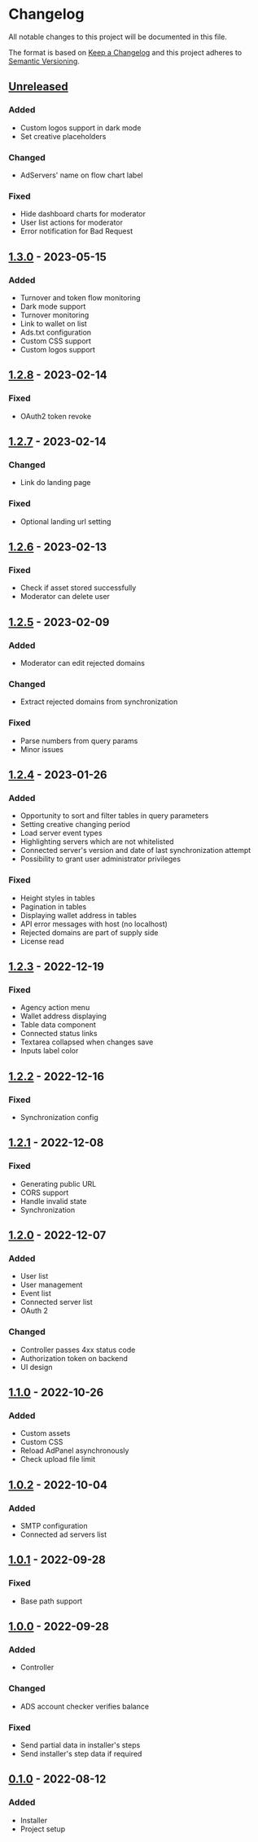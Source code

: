 # Changelog
All notable changes to this project will be documented in this file.

The format is based on [Keep a Changelog](https://keepachangelog.com/en/1.0.0/)
and this project adheres to [Semantic Versioning](https://semver.org/spec/v2.0.0.html).

## [Unreleased]
### Added
- Custom logos support in dark mode
- Set creative placeholders
### Changed
- AdServers' name on flow chart label
### Fixed
- Hide dashboard charts for moderator
- User list actions for moderator
- Error notification for Bad Request

## [1.3.0] - 2023-05-15
### Added
- Turnover and token flow monitoring
- Dark mode support
- Turnover monitoring
- Link to wallet on list
- Ads.txt configuration
- Custom CSS support
- Custom logos support

## [1.2.8] - 2023-02-14
### Fixed
- OAuth2 token revoke

## [1.2.7] - 2023-02-14
### Changed
- Link do landing page
### Fixed
- Optional landing url setting

## [1.2.6] - 2023-02-13
### Fixed
- Check if asset stored successfully
- Moderator can delete user

## [1.2.5] - 2023-02-09
### Added
- Moderator can edit rejected domains
### Changed
- Extract rejected domains from synchronization
### Fixed
- Parse numbers from query params
- Minor issues

## [1.2.4] - 2023-01-26
### Added
- Opportunity to sort and filter tables in query parameters
- Setting creative changing period
- Load server event types
- Highlighting servers which are not whitelisted
- Connected server's version and date of last synchronization attempt
- Possibility to grant user administrator privileges
### Fixed
- Height styles in tables
- Pagination in tables
- Displaying wallet address in tables
- API error messages with host (no localhost)
- Rejected domains are part of supply side
- License read

## [1.2.3] - 2022-12-19
### Fixed
- Agency action menu
- Wallet address displaying
- Table data component
- Connected status links
- Textarea collapsed when changes save
- Inputs label color

## [1.2.2] - 2022-12-16
### Fixed
- Synchronization config

## [1.2.1] - 2022-12-08
### Fixed
- Generating public URL
- CORS support
- Handle invalid state
- Synchronization

## [1.2.0] - 2022-12-07
### Added
- User list
- User management
- Event list
- Connected server list
- OAuth 2
### Changed
- Controller passes 4xx status code
- Authorization token on backend
- UI design

## [1.1.0] - 2022-10-26
### Added
- Custom assets
- Custom CSS
- Reload AdPanel asynchronously
- Check upload file limit

## [1.0.2] - 2022-10-04
### Added
- SMTP configuration
- Connected ad servers list

## [1.0.1] - 2022-09-28
### Fixed
- Base path support

## [1.0.0] - 2022-09-28
### Added
- Controller
### Changed
- ADS account checker verifies balance
### Fixed
- Send partial data in installer's steps
- Send installer's step data if required

## [0.1.0] - 2022-08-12
### Added
- Installer
- Project setup

[Unreleased]: https://github.com/adshares/adcontroller/compare/v1.3.0...develop
[1.3.0]: https://github.com/adshares/adcontroller/compare/v1.2.8...v1.3.0
[1.2.8]: https://github.com/adshares/adcontroller/compare/v1.2.7...v1.2.8
[1.2.7]: https://github.com/adshares/adcontroller/compare/v1.2.6...v1.2.7
[1.2.6]: https://github.com/adshares/adcontroller/compare/v1.2.5...v1.2.6
[1.2.5]: https://github.com/adshares/adcontroller/compare/v1.2.4...v1.2.5
[1.2.4]: https://github.com/adshares/adcontroller/compare/v1.2.3...v1.2.4
[1.2.3]: https://github.com/adshares/adcontroller/compare/v1.2.2...v1.2.3
[1.2.2]: https://github.com/adshares/adcontroller/compare/v1.2.1...v1.2.2
[1.2.1]: https://github.com/adshares/adcontroller/compare/v1.2.0...v1.2.1
[1.2.0]: https://github.com/adshares/adcontroller/compare/v1.1.0...v1.2.0
[1.1.0]: https://github.com/adshares/adcontroller/compare/v1.0.2...v1.1.0
[1.0.2]: https://github.com/adshares/adcontroller/compare/v1.0.1...v1.0.2
[1.0.1]: https://github.com/adshares/adcontroller/compare/v1.0.0...v1.0.1
[1.0.0]: https://github.com/adshares/adcontroller/compare/v0.1.0...v1.0.0
[0.1.0]: https://github.com/adshares/adcontroller/releases/tag/v0.1.0

